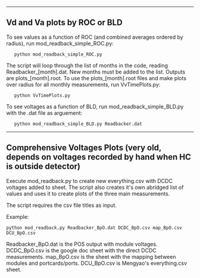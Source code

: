 ------------------
Vd and Va plots by ROC or BLD 
------------------

To see values as a function of ROC (and combined averages ordered by radius), run mod_readback_simple_ROC.py:

       python mod_readback_simple_ROC.py

The script will loop through the list of months in the code, reading Readbacker_[month].dat. New months must be added to the list. Outputs are plots_[month].root. 
To use the plots_[month].root files and make plots over radius for all monthly measurements, run VvTimePlots.py:

       python VvTimePlots.py

To see voltages as a function of BLD, run mod_readback_simple_BLD.py with the .dat file as arguement:

       python mod_readback_simple_BLD.py Readbacker.dat

__________________
Comprehensive Voltages Plots (very old, depends on voltages recorded by hand when HC is outside detector)
------------------

Execute mod_readback.py to create new everything.csv with DCDC voltages added to sheet. The script also creates it's own abridged list of values and uses it to create plots of the three main measurements. 

The script requires the csv file titles as input. 

Example:

	python mod_readback.py Readbacker_BpO.dat DCDC_BpO.csv map_BpO.csv DCU_BpO.csv

Readbacker_BpO.dat is the POS output with module voltages. DCDC_BpO.csv is the google doc sheet with the direct DCDC measurements. map_BpO.csv is the sheet with the mapping between modules and portcards/ports. DCU_BpO.csv is Mengyao's everything.csv sheet.
